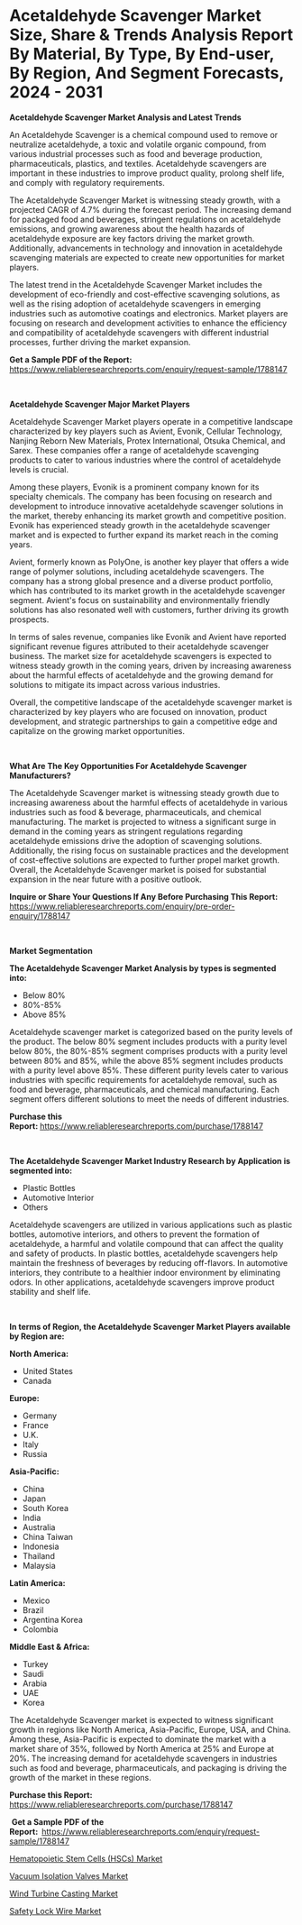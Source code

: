 <p><h1>Acetaldehyde Scavenger Market Size, Share & Trends Analysis Report By Material, By Type, By End-user, By Region, And Segment Forecasts, 2024 - 2031</h1></p><p><strong>Acetaldehyde Scavenger Market Analysis and Latest Trends</strong></p>
<p><p>An Acetaldehyde Scavenger is a chemical compound used to remove or neutralize acetaldehyde, a toxic and volatile organic compound, from various industrial processes such as food and beverage production, pharmaceuticals, plastics, and textiles. Acetaldehyde scavengers are important in these industries to improve product quality, prolong shelf life, and comply with regulatory requirements.</p><p>The Acetaldehyde Scavenger Market is witnessing steady growth, with a projected CAGR of 4.7% during the forecast period. The increasing demand for packaged food and beverages, stringent regulations on acetaldehyde emissions, and growing awareness about the health hazards of acetaldehyde exposure are key factors driving the market growth. Additionally, advancements in technology and innovation in acetaldehyde scavenging materials are expected to create new opportunities for market players.</p><p>The latest trend in the Acetaldehyde Scavenger Market includes the development of eco-friendly and cost-effective scavenging solutions, as well as the rising adoption of acetaldehyde scavengers in emerging industries such as automotive coatings and electronics. Market players are focusing on research and development activities to enhance the efficiency and compatibility of acetaldehyde scavengers with different industrial processes, further driving the market expansion.</p></p>
<p><strong>Get a Sample PDF of the Report:&nbsp;</strong> <a href="https://www.reliableresearchreports.com/enquiry/request-sample/1788147">https://www.reliableresearchreports.com/enquiry/request-sample/1788147</a></p>
<p>&nbsp;</p>
<p><strong>Acetaldehyde Scavenger Major Market Players</strong></p>
<p><p>Acetaldehyde Scavenger Market players operate in a competitive landscape characterized by key players such as Avient, Evonik, Cellular Technology, Nanjing Reborn New Materials, Protex International, Otsuka Chemical, and Sarex. These companies offer a range of acetaldehyde scavenging products to cater to various industries where the control of acetaldehyde levels is crucial.</p><p>Among these players, Evonik is a prominent company known for its specialty chemicals. The company has been focusing on research and development to introduce innovative acetaldehyde scavenger solutions in the market, thereby enhancing its market growth and competitive position. Evonik has experienced steady growth in the acetaldehyde scavenger market and is expected to further expand its market reach in the coming years.</p><p>Avient, formerly known as PolyOne, is another key player that offers a wide range of polymer solutions, including acetaldehyde scavengers. The company has a strong global presence and a diverse product portfolio, which has contributed to its market growth in the acetaldehyde scavenger segment. Avient's focus on sustainability and environmentally friendly solutions has also resonated well with customers, further driving its growth prospects.</p><p>In terms of sales revenue, companies like Evonik and Avient have reported significant revenue figures attributed to their acetaldehyde scavenger business. The market size for acetaldehyde scavengers is expected to witness steady growth in the coming years, driven by increasing awareness about the harmful effects of acetaldehyde and the growing demand for solutions to mitigate its impact across various industries.</p><p>Overall, the competitive landscape of the acetaldehyde scavenger market is characterized by key players who are focused on innovation, product development, and strategic partnerships to gain a competitive edge and capitalize on the growing market opportunities.</p></p>
<p>&nbsp;</p>
<p><strong>What Are The Key Opportunities For Acetaldehyde Scavenger Manufacturers?</strong></p>
<p><p>The Acetaldehyde Scavenger market is witnessing steady growth due to increasing awareness about the harmful effects of acetaldehyde in various industries such as food & beverage, pharmaceuticals, and chemical manufacturing. The market is projected to witness a significant surge in demand in the coming years as stringent regulations regarding acetaldehyde emissions drive the adoption of scavenging solutions. Additionally, the rising focus on sustainable practices and the development of cost-effective solutions are expected to further propel market growth. Overall, the Acetaldehyde Scavenger market is poised for substantial expansion in the near future with a positive outlook.</p></p>
<p><strong>Inquire or Share Your Questions If Any Before Purchasing This Report:</strong> <a href="https://www.reliableresearchreports.com/enquiry/pre-order-enquiry/1788147">https://www.reliableresearchreports.com/enquiry/pre-order-enquiry/1788147</a></p>
<p>&nbsp;</p>
<p><strong>Market Segmentation</strong></p>
<p><strong>The Acetaldehyde Scavenger Market Analysis by types is segmented into:</strong></p>
<p><ul><li>Below 80%</li><li>80%-85%</li><li>Above 85%</li></ul></p>
<p><p>Acetaldehyde scavenger market is categorized based on the purity levels of the product. The below 80% segment includes products with a purity level below 80%, the 80%-85% segment comprises products with a purity level between 80% and 85%, while the above 85% segment includes products with a purity level above 85%. These different purity levels cater to various industries with specific requirements for acetaldehyde removal, such as food and beverage, pharmaceuticals, and chemical manufacturing. Each segment offers different solutions to meet the needs of different industries.</p></p>
<p><strong>Purchase this Report:&nbsp;</strong><a href="https://www.reliableresearchreports.com/purchase/1788147">https://www.reliableresearchreports.com/purchase/1788147</a></p>
<p>&nbsp;</p>
<p><strong>The Acetaldehyde Scavenger Market Industry Research by Application is segmented into:</strong></p>
<p><ul><li>Plastic Bottles</li><li>Automotive Interior</li><li>Others</li></ul></p>
<p><p>Acetaldehyde scavengers are utilized in various applications such as plastic bottles, automotive interiors, and others to prevent the formation of acetaldehyde, a harmful and volatile compound that can affect the quality and safety of products. In plastic bottles, acetaldehyde scavengers help maintain the freshness of beverages by reducing off-flavors. In automotive interiors, they contribute to a healthier indoor environment by eliminating odors. In other applications, acetaldehyde scavengers improve product stability and shelf life.</p></p>
<p>&nbsp;</p>
<p><strong>In terms of Region, the Acetaldehyde Scavenger Market Players available by Region are:</strong></p>
<p>
    <p> <strong> North America: </strong>
        <ul>
            <li>United States</li>
            <li>Canada</li>
        </ul>
        </p> 
    <p> <strong> Europe: </strong>
        <ul>
            <li>Germany</li>
            <li>France</li>
            <li>U.K.</li>
            <li>Italy</li>
            <li>Russia</li>
        </ul>
        </p> 
    <p> <strong> Asia-Pacific: </strong>
        <ul>
            <li>China</li>
            <li>Japan</li>
            <li>South Korea</li>
            <li>India</li>
            <li>Australia</li>
            <li>China Taiwan</li>
            <li>Indonesia</li>
            <li>Thailand</li>
            <li>Malaysia</li>
        </ul>
        </p> 
    <p> <strong> Latin America: </strong>
        <ul>
            <li>Mexico</li>
            <li>Brazil</li>
            <li>Argentina Korea</li>
            <li>Colombia</li>
        </ul>
        </p> 
    <p> <strong> Middle East & Africa: </strong>
        <ul>
            <li>Turkey</li>
            <li>Saudi</li>
            <li>Arabia</li>
            <li>UAE</li>
            <li>Korea</li>
        </ul>
    </p>
    </p>
<p><p>The Acetaldehyde Scavenger market is expected to witness significant growth in regions like North America, Asia-Pacific, Europe, USA, and China. Among these, Asia-Pacific is expected to dominate the market with a market share of 35%, followed by North America at 25% and Europe at 20%. The increasing demand for acetaldehyde scavengers in industries such as food and beverage, pharmaceuticals, and packaging is driving the growth of the market in these regions.</p></p>
<p><strong>Purchase this Report: </strong><a href="https://www.reliableresearchreports.com/purchase/1788147">https://www.reliableresearchreports.com/purchase/1788147</a></p>
<p>&nbsp;<strong>Get a Sample PDF of the Report:&nbsp;&nbsp;</strong><a href="https://www.reliableresearchreports.com/enquiry/request-sample/1788147">https://www.reliableresearchreports.com/enquiry/request-sample/1788147</a></p>
<p><strong></strong></p>
<p><p><a href="https://view.publitas.com/reportprime-1/hematopoietic-stem-cells-hscs-market-size-2023-2030-global-industrial-analysis-key-geographical-regions-market-share-top-key-players-product-types-and-forecast-research-report/">Hematopoietic Stem Cells (HSCs) Market</a></p><p><a href="https://metal-farmhouse-e95.notion.site/Vacuum-Isolation-Valves-Market-Size-and-Growth-Market-Segmentation-Regional-and-Country-Breakdowns-11c09b6580c94f3dbd09a0fa0a5875b6">Vacuum Isolation Valves Market</a></p><p><a href="https://view.publitas.com/reportprime-1/wind-turbine-casting-market-size-and-examines-its-market-scope-with-a-primary-focus-on-growth-opportunities-and-forecasted-trends-spanning-from-2023-to-2030/">Wind Turbine Casting Market</a></p><p><a href="https://view.publitas.com/reportprime-1/safety-lock-wire-market-a-comprehensive-report-of-its-market-share-growth-trends-2023-2030/">Safety Lock Wire Market</a></p></p>